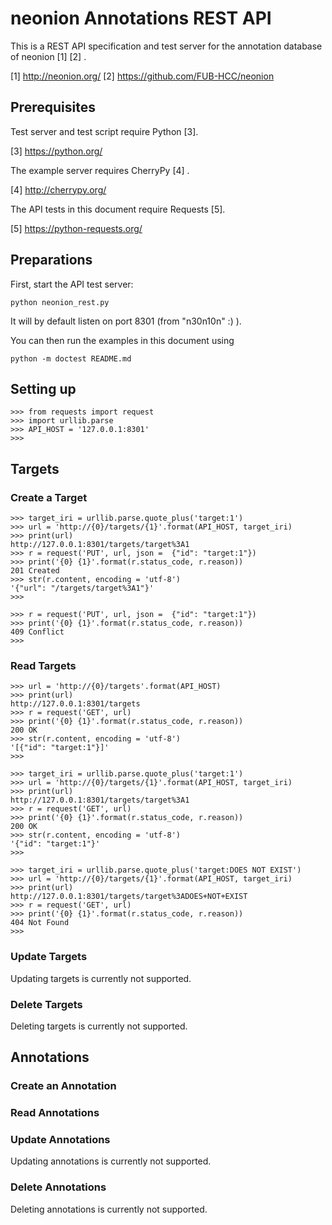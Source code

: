 neonion Annotations REST API
===================

This is a REST API specification and test server for the annotation database
of neonion [1] [2] .

[1] http://neonion.org/
[2] https://github.com/FUB-HCC/neonion


## Prerequisites

Test server and test script require Python [3].

[3] https://python.org/

The example server requires CherryPy [4] .

[4] http://cherrypy.org/

The API tests in this document require Requests [5].

[5] https://python-requests.org/


## Preparations

First, start the API test server:

    python neonion_rest.py

It will by default listen on port 8301 (from "n30n10n" :) ).

You can then run the examples in this document using

    python -m doctest README.md

## Setting up

    >>> from requests import request
    >>> import urllib.parse
    >>> API_HOST = '127.0.0.1:8301'
	>>>


## Targets

### Create a Target

    >>> target_iri = urllib.parse.quote_plus('target:1')
    >>> url = 'http://{0}/targets/{1}'.format(API_HOST, target_iri)
    >>> print(url)
    http://127.0.0.1:8301/targets/target%3A1
    >>> r = request('PUT', url, json =  {"id": "target:1"})
    >>> print('{0} {1}'.format(r.status_code, r.reason))
    201 Created
    >>> str(r.content, encoding = 'utf-8') 
    '{"url": "/targets/target%3A1"}'
    >>>

    >>> r = request('PUT', url, json =  {"id": "target:1"})
    >>> print('{0} {1}'.format(r.status_code, r.reason))
    409 Conflict
    >>>


### Read Targets

    >>> url = 'http://{0}/targets'.format(API_HOST)
    >>> print(url)
    http://127.0.0.1:8301/targets
    >>> r = request('GET', url)
    >>> print('{0} {1}'.format(r.status_code, r.reason))
    200 OK
    >>> str(r.content, encoding = 'utf-8')
    '[{"id": "target:1"}]'
    >>>

    >>> target_iri = urllib.parse.quote_plus('target:1')
    >>> url = 'http://{0}/targets/{1}'.format(API_HOST, target_iri)
    >>> print(url)
    http://127.0.0.1:8301/targets/target%3A1
    >>> r = request('GET', url)
    >>> print('{0} {1}'.format(r.status_code, r.reason))
    200 OK
    >>> str(r.content, encoding = 'utf-8') 
    '{"id": "target:1"}'
    >>>

    >>> target_iri = urllib.parse.quote_plus('target:DOES NOT EXIST')
    >>> url = 'http://{0}/targets/{1}'.format(API_HOST, target_iri)
    >>> print(url)
    http://127.0.0.1:8301/targets/target%3ADOES+NOT+EXIST
    >>> r = request('GET', url)
    >>> print('{0} {1}'.format(r.status_code, r.reason))
    404 Not Found
    >>>

### Update Targets

Updating targets is currently not supported.

### Delete Targets

Deleting targets is currently not supported.


## Annotations

### Create an Annotation

### Read Annotations

### Update Annotations

Updating annotations is currently not supported.

### Delete Annotations

Deleting annotations is currently not supported.
